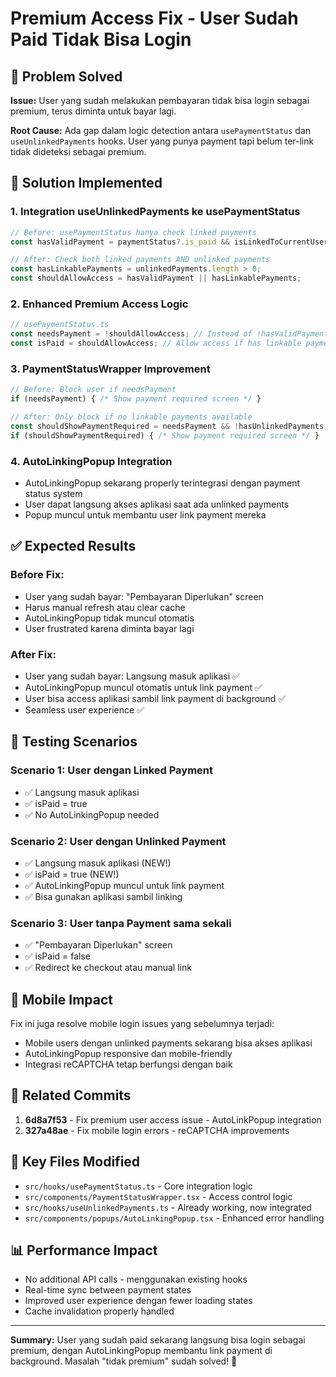 # Premium Access Fix - User Sudah Paid Tidak Bisa Login

## 🚨 **Problem Solved**

**Issue:** User yang sudah melakukan pembayaran tidak bisa login sebagai premium, terus diminta untuk bayar lagi.

**Root Cause:** Ada gap dalam logic detection antara `usePaymentStatus` dan `useUnlinkedPayments` hooks. User yang punya payment tapi belum ter-link tidak dideteksi sebagai premium.

## 🔧 **Solution Implemented**

### 1. **Integration useUnlinkedPayments ke usePaymentStatus**
```typescript
// Before: usePaymentStatus hanya check linked payments
const hasValidPayment = paymentStatus?.is_paid && isLinkedToCurrentUser;

// After: Check both linked payments AND unlinked payments  
const hasLinkablePayments = unlinkedPayments.length > 0;
const shouldAllowAccess = hasValidPayment || hasLinkablePayments;
```

### 2. **Enhanced Premium Access Logic**
```typescript
// usePaymentStatus.ts
const needsPayment = !shouldAllowAccess; // Instead of !hasValidPayment
const isPaid = shouldAllowAccess; // Allow access if has linkable payments
```

### 3. **PaymentStatusWrapper Improvement** 
```typescript
// Before: Block user if needsPayment
if (needsPayment) { /* Show payment required screen */ }

// After: Only block if no linkable payments available
const shouldShowPaymentRequired = needsPayment && !hasUnlinkedPayments;
if (shouldShowPaymentRequired) { /* Show payment required screen */ }
```

### 4. **AutoLinkingPopup Integration**
- AutoLinkingPopup sekarang properly terintegrasi dengan payment status system
- User dapat langsung akses aplikasi saat ada unlinked payments
- Popup muncul untuk membantu user link payment mereka

## ✅ **Expected Results**

### **Before Fix:**
- User yang sudah bayar: "Pembayaran Diperlukan" screen
- Harus manual refresh atau clear cache  
- AutoLinkingPopup tidak muncul otomatis
- User frustrated karena diminta bayar lagi

### **After Fix:**
- User yang sudah bayar: Langsung masuk aplikasi ✅
- AutoLinkingPopup muncul otomatis untuk link payment ✅
- User bisa access aplikasi sambil link payment di background ✅ 
- Seamless user experience ✅

## 🧪 **Testing Scenarios**

### **Scenario 1: User dengan Linked Payment**
- ✅ Langsung masuk aplikasi
- ✅ isPaid = true
- ✅ No AutoLinkingPopup needed

### **Scenario 2: User dengan Unlinked Payment**  
- ✅ Langsung masuk aplikasi (NEW!)
- ✅ isPaid = true (NEW!)
- ✅ AutoLinkingPopup muncul untuk link payment
- ✅ Bisa gunakan aplikasi sambil linking

### **Scenario 3: User tanpa Payment sama sekali**
- ✅ "Pembayaran Diperlukan" screen
- ✅ isPaid = false
- ✅ Redirect ke checkout atau manual link

## 📱 **Mobile Impact**

Fix ini juga resolve mobile login issues yang sebelumnya terjadi:
- Mobile users dengan unlinked payments sekarang bisa akses aplikasi
- AutoLinkingPopup responsive dan mobile-friendly
- Integrasi reCAPTCHA tetap berfungsi dengan baik

## 🔗 **Related Commits**

1. **6d8a7f53** - Fix premium user access issue - AutoLinkPopup integration
2. **327a48ae** - Fix mobile login errors - reCAPTCHA improvements

## 🎯 **Key Files Modified**

- `src/hooks/usePaymentStatus.ts` - Core integration logic
- `src/components/PaymentStatusWrapper.tsx` - Access control logic  
- `src/hooks/useUnlinkedPayments.ts` - Already working, now integrated
- `src/components/popups/AutoLinkingPopup.tsx` - Enhanced error handling

## 📊 **Performance Impact**

- No additional API calls - menggunakan existing hooks
- Real-time sync between payment states
- Improved user experience dengan fewer loading states
- Cache invalidation properly handled

---

**Summary:** User yang sudah paid sekarang langsung bisa login sebagai premium, dengan AutoLinkingPopup membantu link payment di background. Masalah "tidak premium" sudah solved! 🎉
